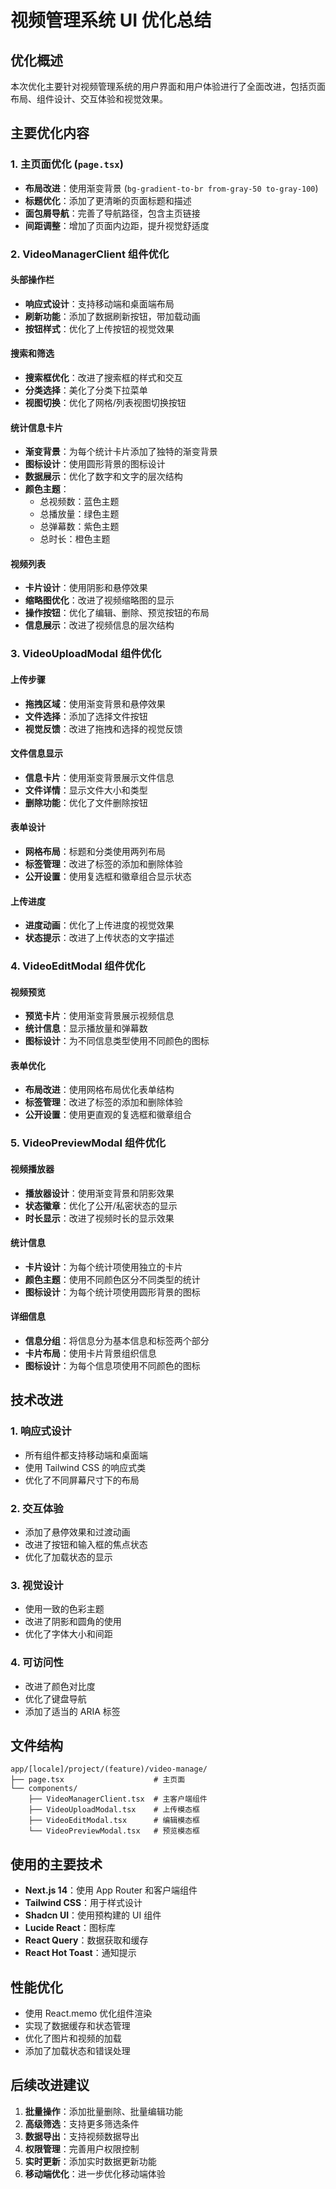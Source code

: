 # 视频管理系统 UI 优化总结

## 优化概述

本次优化主要针对视频管理系统的用户界面和用户体验进行了全面改进，包括页面布局、组件设计、交互体验和视觉效果。

## 主要优化内容

### 1. 主页面优化 (`page.tsx`)

- **布局改进**：使用渐变背景 (`bg-gradient-to-br from-gray-50 to-gray-100`)
- **标题优化**：添加了更清晰的页面标题和描述
- **面包屑导航**：完善了导航路径，包含主页链接
- **间距调整**：增加了页面内边距，提升视觉舒适度

### 2. VideoManagerClient 组件优化

#### 头部操作栏

- **响应式设计**：支持移动端和桌面端布局
- **刷新功能**：添加了数据刷新按钮，带加载动画
- **按钮样式**：优化了上传按钮的视觉效果

#### 搜索和筛选

- **搜索框优化**：改进了搜索框的样式和交互
- **分类选择**：美化了分类下拉菜单
- **视图切换**：优化了网格/列表视图切换按钮

#### 统计信息卡片

- **渐变背景**：为每个统计卡片添加了独特的渐变背景
- **图标设计**：使用圆形背景的图标设计
- **数据展示**：优化了数字和文字的层次结构
- **颜色主题**：
  - 总视频数：蓝色主题
  - 总播放量：绿色主题
  - 总弹幕数：紫色主题
  - 总时长：橙色主题

#### 视频列表

- **卡片设计**：使用阴影和悬停效果
- **缩略图优化**：改进了视频缩略图的显示
- **操作按钮**：优化了编辑、删除、预览按钮的布局
- **信息展示**：改进了视频信息的层次结构

### 3. VideoUploadModal 组件优化

#### 上传步骤

- **拖拽区域**：使用渐变背景和悬停效果
- **文件选择**：添加了选择文件按钮
- **视觉反馈**：改进了拖拽和选择的视觉反馈

#### 文件信息显示

- **信息卡片**：使用渐变背景展示文件信息
- **文件详情**：显示文件大小和类型
- **删除功能**：优化了文件删除按钮

#### 表单设计

- **网格布局**：标题和分类使用两列布局
- **标签管理**：改进了标签的添加和删除体验
- **公开设置**：使用复选框和徽章组合显示状态

#### 上传进度

- **进度动画**：优化了上传进度的视觉效果
- **状态提示**：改进了上传状态的文字描述

### 4. VideoEditModal 组件优化

#### 视频预览

- **预览卡片**：使用渐变背景展示视频信息
- **统计信息**：显示播放量和弹幕数
- **图标设计**：为不同信息类型使用不同颜色的图标

#### 表单优化

- **布局改进**：使用网格布局优化表单结构
- **标签管理**：改进了标签的添加和删除体验
- **公开设置**：使用更直观的复选框和徽章组合

### 5. VideoPreviewModal 组件优化

#### 视频播放器

- **播放器设计**：使用渐变背景和阴影效果
- **状态徽章**：优化了公开/私密状态的显示
- **时长显示**：改进了视频时长的显示效果

#### 统计信息

- **卡片设计**：为每个统计项使用独立的卡片
- **颜色主题**：使用不同颜色区分不同类型的统计
- **图标设计**：为每个统计项使用圆形背景的图标

#### 详细信息

- **信息分组**：将信息分为基本信息和标签两个部分
- **卡片布局**：使用卡片背景组织信息
- **图标设计**：为每个信息项使用不同颜色的图标

## 技术改进

### 1. 响应式设计

- 所有组件都支持移动端和桌面端
- 使用 Tailwind CSS 的响应式类
- 优化了不同屏幕尺寸下的布局

### 2. 交互体验

- 添加了悬停效果和过渡动画
- 改进了按钮和输入框的焦点状态
- 优化了加载状态的显示

### 3. 视觉设计

- 使用一致的色彩主题
- 改进了阴影和圆角的使用
- 优化了字体大小和间距

### 4. 可访问性

- 改进了颜色对比度
- 优化了键盘导航
- 添加了适当的 ARIA 标签

## 文件结构

```
app/[locale]/project/(feature)/video-manage/
├── page.tsx                    # 主页面
└── components/
    ├── VideoManagerClient.tsx  # 主客户端组件
    ├── VideoUploadModal.tsx    # 上传模态框
    ├── VideoEditModal.tsx      # 编辑模态框
    └── VideoPreviewModal.tsx   # 预览模态框
```

## 使用的主要技术

- **Next.js 14**：使用 App Router 和客户端组件
- **Tailwind CSS**：用于样式设计
- **Shadcn UI**：使用预构建的 UI 组件
- **Lucide React**：图标库
- **React Query**：数据获取和缓存
- **React Hot Toast**：通知提示

## 性能优化

- 使用 React.memo 优化组件渲染
- 实现了数据缓存和状态管理
- 优化了图片和视频的加载
- 添加了加载状态和错误处理

## 后续改进建议

1. **批量操作**：添加批量删除、批量编辑功能
2. **高级筛选**：支持更多筛选条件
3. **数据导出**：支持视频数据导出
4. **权限管理**：完善用户权限控制
5. **实时更新**：添加实时数据更新功能
6. **移动端优化**：进一步优化移动端体验
